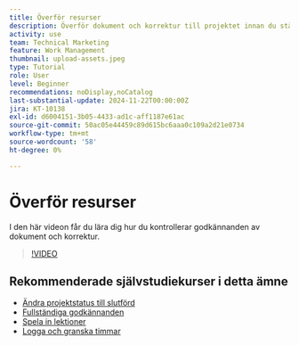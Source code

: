 ```yaml
---
title: Överför resurser
description: Överför dokument och korrektur till projektet innan du stänger det för att säkerställa att alla relevanta data är kopplade till projektet.
activity: use
team: Technical Marketing
feature: Work Management
thumbnail: upload-assets.jpeg
type: Tutorial
role: User
level: Beginner
recommendations: noDisplay,noCatalog
last-substantial-update: 2024-11-22T00:00:00Z
jira: KT-10138
exl-id: d6004151-3b05-4433-ad1c-aff1187e61ac
source-git-commit: 50ac05e44459c89d615bc6aaa0c109a2d21e0734
workflow-type: tm+mt
source-wordcount: '58'
ht-degree: 0%

---
```


# Överför resurser

I den här videon får du lära dig hur du kontrollerar godkännanden av dokument och korrektur.

>[!VIDEO](https://video.tv.adobe.com/v/3440370/?quality=12&learn=on)

## Rekommenderade självstudiekurser i detta ämne

* [Ändra projektstatus till slutförd](/help/manage-work/projects/change-the-project-status.md)
* [Fullständiga godkännanden](/help/manage-work/close-a-project/complete-approvals.md)
* [Spela in lektioner](/help/manage-work/close-a-project/lessons-learned-from-closing-a-project.md)
* [Logga och granska timmar](/help/manage-work/close-a-project/log-and-review-hours.md)
